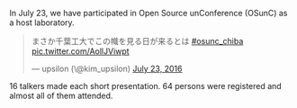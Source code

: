 In July 23, we have participated in Open Source unConference (OSunC) as a host laboratory.


<blockquote class="twitter-tweet" data-partner="tweetdeck"><p lang="ja" dir="ltr">まさか千葉工大でこの幟を見る日が来るとは <a href="https://twitter.com/hashtag/osunc_chiba?src=hash">#osunc_chiba</a> <a href="https://t.co/AollJViwpt">pic.twitter.com/AollJViwpt</a></p>&mdash; upsilon (\@kim_upsilon) <a href="https://twitter.com/kim_upsilon/status/756729580602347520">July 23, 2016</a></blockquote>
<script async src="//platform.twitter.com/widgets.js" charset="utf-8"></script>

16 talkers made each short presentation. 64 persons were registered and almost all of them attended.
